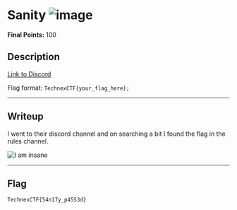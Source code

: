 
# Sanity ![image](https://github.com/user-attachments/assets/9c6ff5e4-712c-41f1-b330-df2e00f2850e)



**Final Points:** 100


## Description
[Link to Discord](https://discord.gg/ggE6rCHb42)


Flag format: `TechnexCTF{your_flag_here};`

----
## Writeup

I went to their discord channel and on searching a bit I found the flag in the rules channel.

![I am insane](images/sanity)

---
## Flag

```
TechnexCTF{54n17y_p4553d}
```                 
